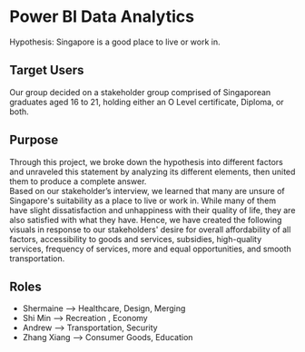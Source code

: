 # Power BI Data Analytics
Hypothesis: Singapore is a good place to live or work in. 

## Target Users 
Our group decided on a stakeholder group comprised of Singaporean graduates aged 16 to 21, holding either an O Level certificate, Diploma, or both. 

## Purpose
Through this project, we broke down the hypothesis into different factors and unraveled this statement by analyzing its different elements, then united them to produce a complete answer.  
Based on our stakeholder’s interview, we learned that many are unsure of Singapore's suitability as a place to live or work in. While many of them have slight dissatisfaction and unhappiness with their quality of life, they are also satisfied with what they have. Hence, we have created the following visuals in response to our stakeholders' desire for overall affordability of all factors, accessibility to goods and services, subsidies, high-quality services, frequency of services, more and equal opportunities, and smooth transportation.

## Roles 
- Shermaine -->  Healthcare, Design, Merging 
- Shi Min --> Recreation , Economy
- Andrew --> Transportation, Security 
- Zhang Xiang --> Consumer Goods, Education 
